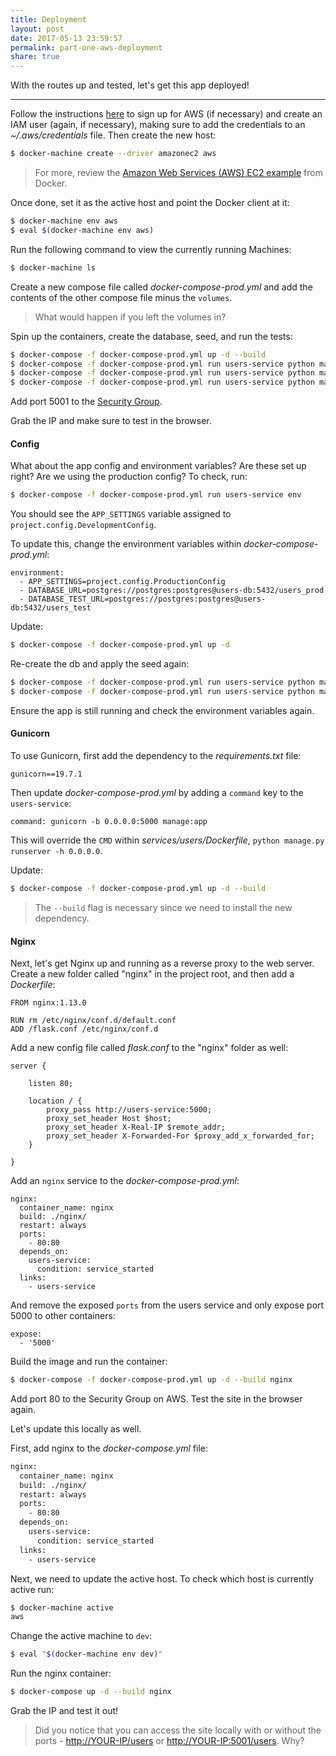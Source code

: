 ```yaml
---
title: Deployment
layout: post
date: 2017-05-13 23:59:57
permalink: part-one-aws-deployment
share: true
---
```


With the routes up and tested, let's get this app deployed!

---

Follow the instructions [here](http://docs.aws.amazon.com/AWSEC2/latest/UserGuide/get-set-up-for-amazon-ec2.html ) to sign up for AWS (if necessary) and create an IAM user (again, if necessary), making sure to add the credentials to an *~/.aws/credentials* file. Then create the new host:

```sh
$ docker-machine create --driver amazonec2 aws
```

> For more, review the [Amazon Web Services (AWS) EC2 example](https://docs.docker.com/machine/examples/aws/) from Docker.

Once done, set it as the active host and point the Docker client at it:

```sh
$ docker-machine env aws
$ eval $(docker-machine env aws)
```

Run the following command to view the currently running Machines:

```sh
$ docker-machine ls
```

Create a new compose file called *docker-compose-prod.yml* and add the contents of the other compose file minus the `volumes`.

> What would happen if you left the volumes in?

Spin up the containers, create the database, seed, and run the tests:

```sh
$ docker-compose -f docker-compose-prod.yml up -d --build
$ docker-compose -f docker-compose-prod.yml run users-service python manage.py recreate_db
$ docker-compose -f docker-compose-prod.yml run users-service python manage.py seed_db
$ docker-compose -f docker-compose-prod.yml run users-service python manage.py test
```

Add port 5001 to the [Security Group](http://stackoverflow.com/questions/26338301/ec2-how-to-add-port-8080-in-security-group).

Grab the IP and make sure to test in the browser.

#### Config

What about the app config and environment variables? Are these set up right? Are we using the production config? To check, run:

```sh
$ docker-compose -f docker-compose-prod.yml run users-service env
```

You should see the `APP_SETTINGS` variable assigned to `project.config.DevelopmentConfig`.

To update this, change the environment variables within *docker-compose-prod.yml*:

```
environment:
  - APP_SETTINGS=project.config.ProductionConfig
  - DATABASE_URL=postgres://postgres:postgres@users-db:5432/users_prod
  - DATABASE_TEST_URL=postgres://postgres:postgres@users-db:5432/users_test
```

Update:

```sh
$ docker-compose -f docker-compose-prod.yml up -d
```

Re-create the db and apply the seed again:

```sh
$ docker-compose -f docker-compose-prod.yml run users-service python manage.py recreate_db
$ docker-compose -f docker-compose-prod.yml run users-service python manage.py seed_db
```

Ensure the app is still running and check the environment variables again.

#### Gunicorn

To use Gunicorn, first add the dependency to the *requirements.txt* file:

```
gunicorn==19.7.1
```

Then update *docker-compose-prod.yml* by adding a `command` key to the `users-service`:

```
command: gunicorn -b 0.0.0.0:5000 manage:app
```

This will override the `CMD` within *services/users/Dockerfile*, `python manage.py runserver -h 0.0.0.0`.

Update:

```sh
$ docker-compose -f docker-compose-prod.yml up -d --build
```

> The `--build` flag is necessary since we need to install the new dependency.

#### Nginx

Next, let's get Nginx up and running as a reverse proxy to the web server. Create a new folder called "nginx" in the project root, and then add a *Dockerfile*:

```
FROM nginx:1.13.0

RUN rm /etc/nginx/conf.d/default.conf
ADD /flask.conf /etc/nginx/conf.d
```

Add a new config file called *flask.conf* to the "nginx" folder as well:

```
server {

    listen 80;

    location / {
        proxy_pass http://users-service:5000;
        proxy_set_header Host $host;
        proxy_set_header X-Real-IP $remote_addr;
        proxy_set_header X-Forwarded-For $proxy_add_x_forwarded_for;
    }

}
```

Add an `nginx` service to the *docker-compose-prod.yml*:

```
nginx:
  container_name: nginx
  build: ./nginx/
  restart: always
  ports:
    - 80:80
  depends_on:
    users-service:
      condition: service_started
  links:
    - users-service
```

And remove the exposed `ports` from the users service and only expose port 5000 to other containers:

```
expose:
  - '5000'
```

Build the image and run the container:

```sh
$ docker-compose -f docker-compose-prod.yml up -d --build nginx
```

Add port 80 to the Security Group on AWS. Test the site in the browser again.

Let's update this locally as well.

First, add nginx to the *docker-compose.yml* file:

```sh
nginx:
  container_name: nginx
  build: ./nginx/
  restart: always
  ports:
    - 80:80
  depends_on:
    users-service:
      condition: service_started
  links:
    - users-service
```

Next, we need to update the active host. To check which host is currently active run:

```sh
$ docker-machine active
aws
```

Change the active machine to `dev`:

```sh
$ eval "$(docker-machine env dev)"
```

Run the nginx container:

```sh
$ docker-compose up -d --build nginx
```

Grab the IP and test it out!

> Did you notice that you can access the site locally with or without the ports - [http://YOUR-IP/users](http://YOUR-IP/users) or [http://YOUR-IP:5001/users](http://YOUR-IP:5001/users). Why?
